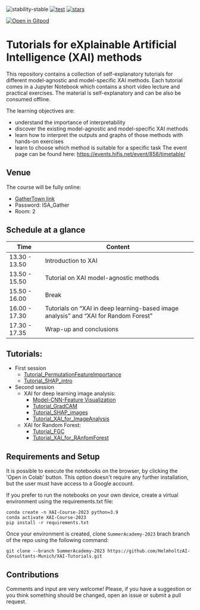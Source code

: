![stability-stable](https://img.shields.io/badge/stability-stable-green.svg)
[![test](https://github.com/HelmholtzAI-Consultants-Munich/XAI-Tutorials/actions/workflows/test_notebooks.yml/badge.svg)](https://github.com/HelmholtzAI-Consultants-Munich/XAI-Tutorials/actions/workflows/test_notebooks.yml)
[![stars](https://img.shields.io/github/stars/HelmholtzAI-Consultants-Munich/XAI-Tutorials?logo=GitHub&color=yellow)](https://github.com/HelmholtzAI-Consultants-Munich/XAI-Tutorials/stargazers)

[![Open in Gitpod](https://gitpod.io/button/open-in-gitpod.svg)](https://gitpod.io/#https://github.com/HelmholtzAI-Consultants-Munich/XAI-Tutorials)

# Tutorials for eXplainable Artificial Intelligence (XAI) methods

This repository contains a collection of self-explanatory tutorials for different model-agnostic and model-specific XAI methods.
Each tutorial comes in a Jupyter Notebook which contains a short video lecture and practical exercises.
The material is self-explanatory and can be also be consumed offline.

The learning objectives are:

- understand the importance of interpretability
- discover the existing model-agnostic and model-specific XAI methods
- learn how to interpret the outputs and graphs of those methods with hands-on exercises
- learn to choose which method is suitable for a specific task
The event page can be found here: https://events.hifis.net/event/858/timetable/

## Venue
The course will be fully online:
- [GatherTown link](https://app.gather.town/app/nkxyTbuI84smfiQk/HMC-Workshop-Lounge)
- Password: ISA_Gather
- Room: 2

## Schedule at a glance

| Time          | Content |
| ------------- | -------- |
| 13.30 - 13.50 | Introduction to XAI |
| 13.50 - 15.50 | Tutorial on XAI model-agnostic methods 
| 15.50 - 16.00 | Break |
| 16.00 - 17.30 | Tutorials on “XAI in deep learning-based image analysis” and “XAI for Random Forest” |
| 17.30 - 17.35 | Wrap-up and conclusions |

## Tutorials:
- First session
  - [Tutorial_PermutationFeatureImportance](https://github.com/HelmholtzAI-Consultants-Munich/XAI-Tutorials/blob/SummerAcademy-2023/xai-model-agnostic/Tutorial_PermutationFeatureImportance.ipynb)
  - [Tutorial_SHAP_intro](https://github.com/HelmholtzAI-Consultants-Munich/XAI-Tutorials/blob/SummerAcademy-2023/xai-model-agnostic/Tutorial_SHAP.ipynb)
- Second session
  - XAI for deep learning image analysis:
    - [Model-CNN-Feature Visualization](https://github.com/HelmholtzAI-Consultants-Munich/XAI-Tutorials/blob/SummerAcademy-2023/data_and_models/Model-CNN-FeatureVisualization.ipynb)
    - [Tutorial_GradCAM](https://github.com/HelmholtzAI-Consultants-Munich/XAI-Tutorials/blob/SummerAcademy-2023/xai-model-specific/Tutorial_Grad-CAM.ipynb)
    - [Tutorial_SHAP_images](https://github.com/HelmholtzAI-Consultants-Munich/XAI-Tutorials/blob/SummerAcademy-2023/xai-model-agnostic/Tutorial_SHAP_Images.ipynb)
    - [Tutorial_XAI_for_ImageAnalysis](https://github.com/HelmholtzAI-Consultants-Munich/XAI-Tutorials/blob/SummerAcademy-2023/xai-model-specific/Tutorial_XAI_for_ImageAnalysis.ipynb)
  - XAI for Random Forest:
    - [Tutorial_FGC](https://github.com/HelmholtzAI-Consultants-Munich/XAI-Tutorials/blob/SummerAcademy-2023/xai-model-specific/Tutorial_FGC.ipynb)
    - [Tutorial_XAI_for_RAnfomForest](https://github.com/HelmholtzAI-Consultants-Munich/XAI-Tutorials/blob/SummerAcademy-2023/xai-model-specific/Tutorial_XAI_for_RandomForests.ipynb)


## Requirements and Setup

It is possible to execute the notebooks on the browser, by clicking the 'Open in Colab' button. This option doesn't require any further installation, but the user must have access to a Google account.

If you prefer to run the notebooks on your own device, create a virtual environment using the requirements.txt file:
```
conda create -n XAI-Course-2023 python=3.9
conda activate XAI-Course-2023
pip install -r requirements.txt
```

Once your environment is created, clone `SummerAcademy-2023` brach branch of the repo using the following command:

```
git clone --branch SummerAcademy-2023 https://github.com/HelmholtzAI-Consultants-Munich/XAI-Tutorials.git
```

## Contributions

Comments and input are very welcome! Please, if you have a suggestion or you think something should be changed, open an issue or submit a pull request. 
